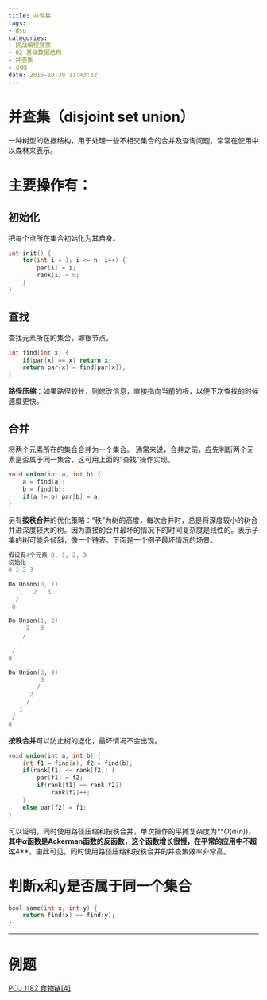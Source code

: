 ```yaml
---
title: 并查集
tags:
- dsu
categories:
- 挑战编程竞赛
- 02-基础数据结构
- 并查集
- 小结
date: 2016-10-30 11:43:32
---
```

# 并查集（disjoint set union）
一种树型的数据结构，用于处理一些不相交集合的合并及查询问题。常常在使用中以森林来表示。

# 主要操作有：
## 初始化
把每个点所在集合初始化为其自身。
```cpp
int init() {
	for(int i = 1; i <= n; i++) {
		par[i] = i;
		rank[i] = 0;
	}
}
```
## 查找
查找元素所在的集合，即根节点。
```cpp
int find(int x) {
	if(par[x] == x) return x;
	return par[x] = find(par[x]);
}
```
**路径压缩**：如果路径较长，则修改信息，直接指向当前的根，以便下次查找的时候速度更快。

## 合并
将两个元素所在的集合合并为一个集合。
通常来说，合并之前，应先判断两个元素是否属于同一集合，这可用上面的“查找”操作实现。
```cpp
void union(int a, int b) {
	a = find(a);
	b = find(b);
	if(a != b) par[b] = a;
}
```
另有**按秩合并**的优化策略：“秩”为树的高度，每次合并时，总是将深度较小的树合并进深度较大的树。因为直接的合并最坏的情况下的时间复杂度是线性的。表示子集的树可能会倾斜，像一个链表。下面是一个例子最坏情况的场景。
```cpp
假设有4个元素 0, 1, 2, 3
初始化
0 1 2 3 

Do Union(0, 1)
   1   2   3  
  /
 0

Do Union(1, 2)
     2   3   
    /
   1
 /
0

Do Union(2, 3)
         3    
        /
      2
     /
   1
 /
0
```
**按秩合并**可以防止树的退化，最坏情况不会出现。
```cpp
void union(int a, int b) {
	int f1 = find(a), f2 = find(b);
	if(rank[f1] <= rank[f2]) {
		par[f1] = f2;
		if(rank[f1] == rank[f2])
			rank[f2]++;
	}
	else par[f2] = f1;
}
```
可以证明，同时使用路径压缩和按秩合并，单次操作的平摊复杂度为**$O(\alpha(n))$**，其中$\alpha$函数是Ackerman函数的反函数，这个函数增长很慢，在平常的应用中不超过**4**。由此可见，同时使用路径压缩和按秩合并的并查集效率非常高。


# 判断x和y是否属于同一个集合
```cpp
bool same(int x, int y) {
	return find(x) == find(y);
}
```
---

# 例题
[POJ 1182 食物链[4]](/2016/10/30/poj1182/)




